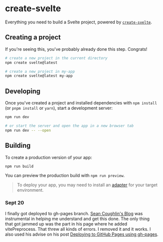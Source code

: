 # create-svelte

Everything you need to build a Svelte project, powered by [`create-svelte`](https://github.com/sveltejs/kit/tree/main/packages/create-svelte).

## Creating a project

If you're seeing this, you've probably already done this step. Congrats!

```bash
# create a new project in the current directory
npm create svelte@latest

# create a new project in my-app
npm create svelte@latest my-app
```

## Developing

Once you've created a project and installed dependencies with `npm install` (or `pnpm install` or `yarn`), start a development server:

```bash
npm run dev

# or start the server and open the app in a new browser tab
npm run dev -- --open
```

## Building

To create a production version of your app:

```bash
npm run build
```

You can preview the production build with `npm run preview`.

> To deploy your app, you may need to install an [adapter](https://kit.svelte.dev/docs/adapters) for your target environment.

### Sept 20 
I finally got deployed to gh-pages branch. [Sean Coughlin's Blog](https://blog.seancoughlin.me/publishing-a-sveltekit-app-to-github-pages) was instrumental in helping me understand and get this done. The only thing that got jammed up was the part in his page where he added vitePreprocess. That threw all kinds of errors. I removed it and it works. I also used his advise on his post [Deploying to GitHub Pages using gh-pages](https://blog.seancoughlin.me/deploying-to-github-pages-using-gh-pages). 